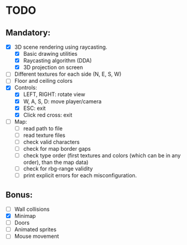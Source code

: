 # TODO

## Mandatory:
* [x] 3D scene rendering using raycasting.
	* [x] Basic drawing utilities
	* [x] Raycasting algorithm (DDA)
	* [x] 3D projection on screen
* [ ] Different textures for each side (N, E, S, W)
* [ ] Floor and ceiling colors
* [x] Controls:
	* [x] LEFT, RIGHT: rotate view
	* [x] W, A, S, D: move player/camera
	* [x] ESC: exit
	* [x] Click red cross: exit
* [ ] Map:
	* [ ] read path to file
	* [ ] read texture files
	* [ ] check valid characters
	* [ ] check for map border gaps
	* [ ] check type order (first textures and colors (which can be in any order), than the map data)
	* [ ] check for rbg-range validity
	* [ ] print explicit errors for each misconfiguration.

## Bonus:
* [ ] Wall collisions
* [x] Minimap
* [ ] Doors
* [ ] Animated sprites
* [ ] Mouse movement
